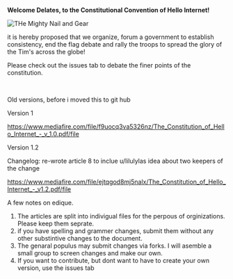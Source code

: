 **Welcome Delates, to the Constitutional Convention of Hello Internet!**

![THe Mighty Nail and Gear](https://i.imgur.com/7g83ZTe.png)

it is hereby proposed that we organize, forum a government to establish consistency, end the flag debate and rally the troops to spread the glory of the Tim's across the globe!

Please check out the issues tab to debate the finer points of the constitution.


<br>

Old versions, before i moved this to git hub

Version 1

https://www.mediafire.com/file/f9uocq3va5326nz/The_Constitution_of_Hello_Internet_-_v_1.0.pdf/file

Version 1.2

Changelog: re-wrote article 8 to inclue u/lilulylas idea about two keepers of the change

https://www.mediafire.com/file/ejtqgod8mj5nalx/The_Constitution_of_Hello_Internet_-_v1.2.pdf/file


A few notes on edique. 

1) The articles are split into indivigual files for the perpous of orginizations. Please keep them seprate.
2) if you have spelling and grammer changes, submit them without any other substintive changes to the document.
3) The genaral populus may submit changes via forks. I will asemble a small group to screen changes and make our own.
4) If you want to contribute, but dont want to have to create your own version, use the issues tab
